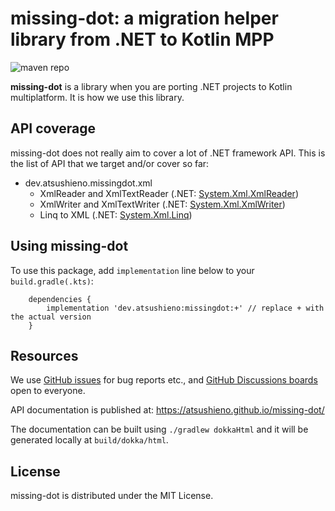 # missing-dot: a migration helper library from .NET to Kotlin MPP

![maven repo](https://img.shields.io/maven-central/v/dev.atsushieno/missingdot)

**missing-dot** is a library when you are porting .NET projects to Kotlin multiplatform. It is how we use this library.

## API coverage

missing-dot does not really aim to cover a lot of .NET framework API. This is the list of API that we target and/or cover so far:

- dev.atsushieno.missingdot.xml
  - XmlReader and XmlTextReader (.NET: [System.Xml.XmlReader](https://docs.microsoft.com/en-us/dotnet/api/system.xml.xmlreader))
  - XmlWriter and XmlTextWriter (.NET: [System.Xml.XmlWriter](https://docs.microsoft.com/en-us/dotnet/api/system.xml.xmlwriter))
  - Linq to XML (.NET: [System.Xml.Linq](https://docs.microsoft.com/en-us/dotnet/api/system.xml.linq))

## Using missing-dot

To use this package, add `implementation` line below to your `build.gradle(.kts)`:

```
    dependencies {
        implementation 'dev.atsushieno:missingdot:+' // replace + with the actual version
    }
```

## Resources

We use [GitHub issues](https://github.com/atsushieno/missing-dot/issues) for bug reports etc., and [GitHub Discussions boards](https://github.com/atsushieno/missing-dot/discussions/) open to everyone.

API documentation is published at: https://atsushieno.github.io/missing-dot/

The documentation can be built using `./gradlew dokkaHtml` and it will be generated locally at `build/dokka/html`.

## License

missing-dot is distributed under the MIT License.

